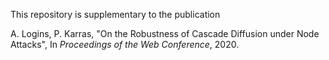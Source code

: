 This repository is supplementary to the publication

A. Logins, P. Karras, "On the Robustness of Cascade Diffusion under Node Attacks", In *Proceedings of the Web Conference*, 2020.

